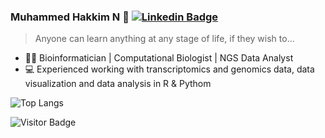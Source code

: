 ### Muhammed Hakkim N 👋 [![Linkedin Badge](https://img.shields.io/badge/-blue?style=flat-square&logo=Linkedin&logoColor=white&link=https://www.linkedin.com/in/muhammedhakkimn/)](https://www.linkedin.com/in/muhammedhakkimn/)

> Anyone can learn anything at any stage of life, if they wish to...



- 👩‍🔬 Bioinformatician | Computational Biologist | NGS Data Analyst
- 💻 Experienced working with transcriptomics and genomics data, data visualization and data analysis in R & Pythom



<!--
**muhammedhakkim20/muhammedhakkim20** is a ✨ _special_ ✨ repository because its `README.md` (this file) appears on your GitHub profile.
![Github Stats](https://github-readme-stats.vercel.app/api?username=muhammedhakkim20&count_private=true&show_icons=true)

Here are some ideas to get you started:

- 🔭 I’m currently working on ...
- 🌱 I’m currently learning ...
- 👯 I’m looking to collaborate on ...
- 🤔 I’m looking for help with ...
- 💬 Ask me about ...
- 📫 How to reach me: ...
- 😄 Pronouns: ...
- ⚡ Fun fact: ...
-->


![Top Langs](https://github-readme-stats.vercel.app/api/top-langs/?username=muhammedhakkim20&hide=TeX&layout=compact)

![Visitor Badge](https://visitor-badge.laobi.icu/badge?page_id=muhammedhakkim20.muhammedhakkim20)



<!--
**muhammedhakkim20/muhammedhakkim20** is a ✨ _special_ ✨ repository because its `README.md` (this file) appears on your GitHub profile.

Here are some ideas to get you started:

- 🔭 I’m currently working on ...
- 🌱 I’m currently learning ...
- 👯 I’m looking to collaborate on ...
- 🤔 I’m looking for help with ...
- 💬 Ask me about ...
- 📫 How to reach me: ...
- 😄 Pronouns: ...
- ⚡ Fun fact: ...
-->
